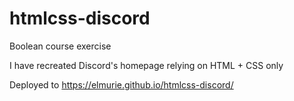 # htmlcss-discord

Boolean course exercise

I have recreated Discord's homepage relying on HTML + CSS only

Deployed to https://elmurie.github.io/htmlcss-discord/
